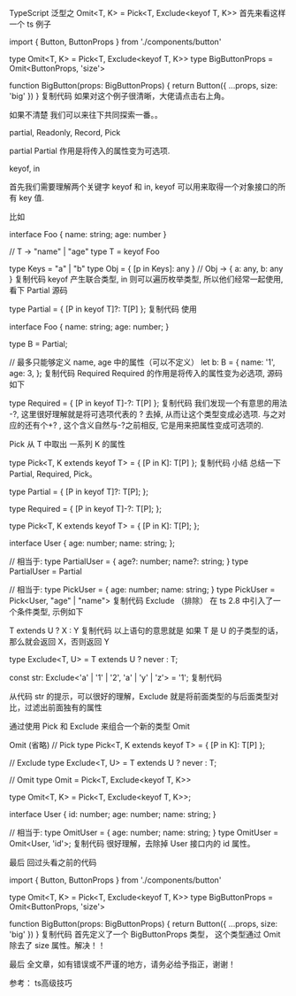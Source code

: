TypeScript 泛型之 Omit<T, K> = Pick<T, Exclude<keyof T, K>>
首先来看这样一个 ts 例子

import { Button, ButtonProps } from './components/button'

type Omit<T, K> = Pick<T, Exclude<keyof T, K>>
type BigButtonProps = Omit<ButtonProps, 'size'>

function BigButton(props: BigButtonProps) {
  return Button({ ...props, size: 'big' })
}
复制代码
如果对这个例子很清晰，大佬请点击右上角。

如果不清楚 我们可以来往下共同探索一番。。

partial, Readonly, Record, Pick

partial
Partial 作用是将传入的属性变为可选项.

keyof, in

首先我们需要理解两个关键字 keyof 和 in, keyof 可以用来取得一个对象接口的所有 key 值.

比如

interface Foo {
  name: string;
  age: number
}

// T -> "name" | "age"
type T = keyof Foo 

type Keys = "a" | "b"
type Obj =  {
  [p in Keys]: any
} 
// Obj -> { a: any, b: any }
复制代码
keyof 产生联合类型, in 则可以遍历枚举类型, 所以他们经常一起使用, 看下 Partial 源码

type Partial<T> = { [P in keyof T]?: T[P] };
复制代码
使用

interface Foo {
  name: string;
  age: number;
}

type B = Partial<Foo>;

// 最多只能够定义 name, age 中的属性（可以不定义）
let b: B = {
  name: '1',
  age: 3,
};
复制代码
Required
Required 的作用是将传入的属性变为必选项, 源码如下

type Required<T> = { [P in keyof T]-?: T[P] };
复制代码
我们发现一个有意思的用法 -?, 这里很好理解就是将可选项代表的 ? 去掉, 从而让这个类型变成必选项. 与之对应的还有个+? , 这个含义自然与-?之前相反, 它是用来把属性变成可选项的.

Pick
从 T 中取出 一系列 K 的属性

type Pick<T, K extends keyof T> = { [P in K]: T[P] };
复制代码
小结
总结一下 Partial, Required, Pick。

type Partial<T> = {
  [P in keyof T]?: T[P];
};

type Required<T> = {
  [P in keyof T]-?: T[P];
};

type Pick<T, K extends keyof T> = {
  [P in K]: T[P];
};

interface User {
  age: number;
  name: string;
};

// 相当于: type PartialUser = { age?: number; name?: string; }
type PartialUser = Partial<User>

// 相当于: type PickUser = { age: number; name: string; }
type PickUser = Pick<User, "age" | "name">
复制代码
Exclude （排除）
在 ts 2.8 中引入了一个条件类型, 示例如下

T extends U ? X : Y
复制代码
以上语句的意思就是 如果 T 是 U 的子类型的话，那么就会返回 X，否则返回 Y

type Exclude<T, U> = T extends U ? never : T;

const str: Exclude<'a' | '1' | '2', 'a' | 'y' | 'z'> = '1';
复制代码

从代码 str 的提示，可以很好的理解，Exclude 就是将前面类型的与后面类型对比，过滤出前面独有的属性

通过使用 Pick 和 Exclude 来组合一个新的类型 Omit

Omit (省略)
// Pick
type Pick<T, K extends keyof T> = { [P in K]: T[P] };
 
// Exclude
type Exclude<T, U> = T extends U ? never : T;

// Omit
type Omit = Pick<T, Exclude<keyof T, K>>
    
    
type Omit<T, K> = Pick<T, Exclude<keyof T, K>>;

interface User {
  id: number;
  age: number;
  name: string;
}

// 相当于: type OmitUser = { age: number; name: string; }
type OmitUser = Omit<User, 'id'>;
复制代码
很好理解，去除掉 User 接口内的 id 属性。

最后
回过头看之前的代码

import { Button, ButtonProps } from './components/button'

type Omit<T, K> = Pick<T, Exclude<keyof T, K>>
type BigButtonProps = Omit<ButtonProps, 'size'>

function BigButton(props: BigButtonProps) {
  return Button({ ...props, size: 'big' })
}
复制代码
首先定义了一个 BigButtonProps 类型， 这个类型通过 Omit 除去了 size 属性。解决！！

最后
全文章，如有错误或不严谨的地方，请务必给予指正，谢谢！

参考： ts高级技巧